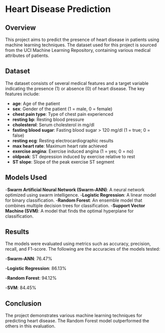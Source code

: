 # Heart Disease Prediction

## Overview
This project aims to predict the presence of heart disease in patients using machine learning techniques. The dataset used for this project is sourced from the UCI Machine Learning Repository, containing various medical attributes of patients.

## Dataset
The dataset consists of several medical features and a target variable indicating the presence (1) or absence (0) of heart disease. The key features include:
- **age**: Age of the patient
- **sex**: Gender of the patient (1 = male, 0 = female)
- **chest pain type**: Type of chest pain experienced
- **resting bp**: Resting blood pressure
- **cholesterol**: Serum cholesterol in mg/dl
- **fasting blood sugar**: Fasting blood sugar > 120 mg/dl (1 = true; 0 = false)
- **resting ecg**: Resting electrocardiographic results
- **max heart rate**: Maximum heart rate achieved
- **exercise angina**: Exercise induced angina (1 = yes; 0 = no)
- **oldpeak**: ST depression induced by exercise relative to rest
- **ST slope**: Slope of the peak exercise ST segment

## Models Used
-**Swarm Artificial Neural Network (Swarm-ANN)**: A neural network optimized using swarm intelligence.
-**Logistic Regression**: A linear model for binary classification.
-**Random Forest**: An ensemble model that combines multiple decision trees for classification.
-**Support Vector Machine (SVM)**: A model that finds the optimal hyperplane for classification.

## Results
The models were evaluated using metrics such as accuracy, precision, recall, and F1-score. The following are the accuracies of the models tested:

-**Swarm-ANN**: 76.47%

-**Logistic Regression**: 86.13%

-**Random Forest**: 94.12%

-**SVM**: 84.45%

## Conclusion
The project demonstrates various machine learning techniques for predicting heart disease. The Random Forest model outperformed the others in this evaluation.
